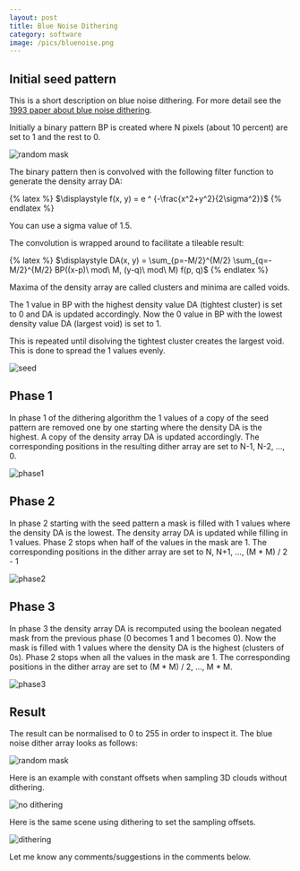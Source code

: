 ```yaml
---
layout: post
title: Blue Noise Dithering
category: software
image: /pics/bluenoise.png
---
```


## Initial seed pattern
This is a short description on blue noise dithering.
For more detail see the [1993 paper about blue noise dithering][1].

Initially a binary pattern BP is created where N pixels (about 10 percent) are set to 1 and the rest to 0.

![random mask](/pics/random-mask.png)

The binary pattern then is convolved with the following filter function to generate the density array DA:

{% latex %}
$\displaystyle f(x, y) = e ^ {-\frac{x^2+y^2}{2\sigma^2}}$
{% endlatex %}

You can use a sigma value of 1.5.

The convolution is wrapped around to facilitate a tileable result:

{% latex %}
$\displaystyle DA(x, y) = \sum_{p=-M/2}^{M/2} \sum_{q=-M/2}^{M/2} BP((x-p)\ mod\ M, (y-q)\ mod\ M) f(p, q)$
{% endlatex %}

Maxima of the density array are called clusters and minima are called voids.

The 1 value in BP with the highest density value DA (tightest cluster) is set to 0 and DA is updated accordingly.
Now the 0 value in BP with the lowest density value DA (largest void) is set to 1.

This is repeated until disolving the tightest cluster creates the largest void.
This is done to spread the 1 values evenly.

![seed](/pics/seed.gif)

## Phase 1
In phase 1 of the dithering algorithm the 1 values of a copy of the seed pattern are removed one by one starting where the density DA is the highest.
A copy of the density array DA is updated accordingly.
The corresponding positions in the resulting dither array are set to N-1, N-2, ..., 0.

![phase1](/pics/phase1.gif)

## Phase 2
In phase 2 starting with the seed pattern a mask is filled with 1 values where the density DA is the lowest.
The density array DA is updated while filling in 1 values.
Phase 2 stops when half of the values in the mask are 1.
The corresponding positions in the dither array are set to N, N+1, ..., (M * M) / 2 - 1

![phase2](/pics/phase2.gif)

## Phase 3
In phase 3 the density array DA is recomputed using the boolean negated mask from the previous phase (0 becomes 1 and 1 becomes 0).
Now the mask is filled with 1 values where the density DA is the highest (clusters of 0s).
Phase 2 stops when all the values in the mask are 1.
The corresponding positions in the dither array are set to (M * M) / 2, ..., M * M.

![phase3](/pics/phase3.gif)

## Result
The result can be normalised to 0 to 255 in order to inspect it.
The blue noise dither array looks as follows:

![random mask](/pics/bluenoiselg.png)

Here is an example with constant offsets when sampling 3D clouds without dithering.

![no dithering](/pics/nodither.png)

Here is the same scene using dithering to set the sampling offsets.

![dithering](/pics/dither.png)

Let me know any comments/suggestions in the comments below.

[1]: http://cv.ulichney.com/papers/1993-void-cluster.pdf
